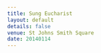 ```yaml
---
title: Sung Eucharist
layout: default
details: false
venue: St Johns Smith Square
date: 20140114
---
```

